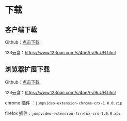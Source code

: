 # 下载

## 客户端下载

Github：[点击下载](https://github.com/GMYXDS/jumpvideo-electron/releases)

123云盘：https://www.123pan.com/s/4neA-a9uUH.html



## 浏览器扩展下载

Github：[点击下载](https://github.com/GMYXDS/jumpvideo-extension/releases)

123云盘：https://www.123pan.com/s/4neA-a9uUH.html



chrome 插件 ：`jumpvideo-extension-chrome-crx-1.0.0.zip`

firefox 插件：`jumpvideo-extension-firefox-crx-1.0.0.xpi`
